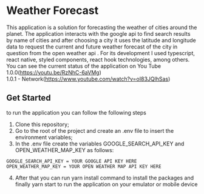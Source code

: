 # Weather Forecast

This application is a solution for forecasting the weather of cities around the planet. The application interacts with the google api to find search results by name of cities and after choosing a city it uses the latitude and longitude data to request the current and future weather forecast of the city in question from the open weather api . For its development I used typescript, react native, styled components, react hook technologies, among others. You can see the current status of the application on You Tube<br/>
1.0.0(https://youtu.be/RzNhC-6aVMg)<br/>
1.0.1 - Network(https://www.youtube.com/watch?v=oI83JQlhSas)

## Get Started
to run the application you can follow the following steps

1. Clone this repository;
2. Go to the root of the project and create an .env file to insert the environment variables;
3. In the .env file create the variables GOOGLE_SEARCH_API_KEY and OPEN_WEATHER_MAP_KEY as follows:

```
GOOGLE_SEARCH_API_KEY = YOUR GOOGLE API KEY HERE
OPEN_WEATHER_MAP_KEY = YOUR OPEN WEATHER MAP API KEY HERE
```

4. After that you can run yarn install command to install the packages and finally yarn start to run the application on your emulator or mobile device


